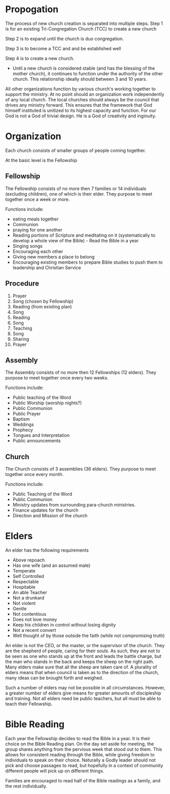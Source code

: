 # Propogation

The process of new church creation is separated into multiple steps.
Step 1 is for an existing Tri-Congregation Church (TCC) to create a new church

Step 2 is to expand until the church is duo congregation.

Step 3 is to become a TCC and and be established well

Step 4 is to create a new church.

* Until a new church is considered stable (and has the blessing of the mother church), it continues to function under the authority of the other church. This relationship ideally should between 3 and 10 years.

All other organizations function by various church's working together to support the ministry. At no point should an organization work independently of any local church. The local churches should always be the council that drives any ministry forward. This ensures that the framework that God himself instituted is unitized to its highest capacity and function. For our God is not a God of trivial design. He is a God of creativity and inginuity.

# Organization

Each church consists of smaller groups of people coming together.

At the basic level is the Fellowship

## Fellowship

The Fellowship consists of no more then 7 families or 14 individuals (excluding children), one of which is their elder. They purpose to meet together once a week or more.


Functions include:

* eating meals together
* Communion
* praying for one another
* Reading portions of Scripture and meditating on it (systematically to develop a whole view of the Bible) - Read the Bible in a year
* Singing songs
* Encouraging each other
* Giving new members a place to belong
* Encouraging existing members to prepare Bible studies to push them to leadership and Christian Service

## Procedure

1. Prayer
2. Song (chosen by Fellowship)
3. Reading (from existing plan)
4. Song
5. Reading
6. Song
7. Teaching
8. Song
9. Sharing
10. Prayer

## Assembly

The Assembly consists of no more then 12 Fellowships (12 elders). They purpose to meet together once every two weeks.

Functions include:

* Public teaching of the Word
* Public Worship (worship nights?)
* Public Communion
* Public Prayer
* Baptism
* Weddings
* Prophecy
* Tongues and Interpretation
* Public announcements

## Church

The Church consists of 3 assemblies (36 elders). They purpose to meet together once every month.

Functions include:

* Public Teaching of the Word
* Public Communion
* Ministry updates from surrounding para-church ministries.
* Finance updates for the church
* Direction and Mission of the church

# Elders

An elder has the following requirements

* Above repoach
* Has one wife (and an assumed male)
* Temperate
* Self Controlled
* Respectable
* Hospitable
* An able Teacher
* Not a drunkard
* Not violent
* Gentle
* Not contentious
* Does not love money
* Keep his children in control without losing dignity
* Not a recent convert
* Well thought of by those outside the faith (while not compromising truth)

An elder is not the CEO, or the master, or the supervisor of the church. They are the shepherd of people, caring for their souls. As such, they are not to be seen as one who stands up at the front and leads the battle charge, but the man who stands in the back and keeps the sheep on the right path. Many elders make sure that all the sheep are taken care of. A plurality of elders means that when council is taken as to the direction of the church, many ideas can be brought forth and weighed.

Such a number of elders may not be possible in all circumstances. However, a greater number of elders give means for greater amounts of discipleship and training. Not all elders need be public teachers, but all must be able to teach their Fellowship.

# Bible Reading

Each year the Fellowship decides to read the Bible in a year. It is their choice on the Bible Reading plan. On the day set aside for meeting, the group shares anything from the pervious week that stood out to them. This allows for consistent reading through the Bible, while giving freedom to individuals to speak on their choice. Naturally a Godly leader should not pick and choose passages to read, but hopefully in a context of community different people will pick up on different things.

Families are encouraged to read half of the Bible readings as a family, and the rest individually.


